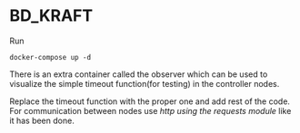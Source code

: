 # BD_KRAFT

Run

`docker-compose up -d`

There is an extra container called the observer which can be used to visualize the simple timeout function(for testing) in the controller nodes.

Replace the timeout function with the proper one and add rest of the code. For communication between nodes use *http using the requests module* like it has been done.

